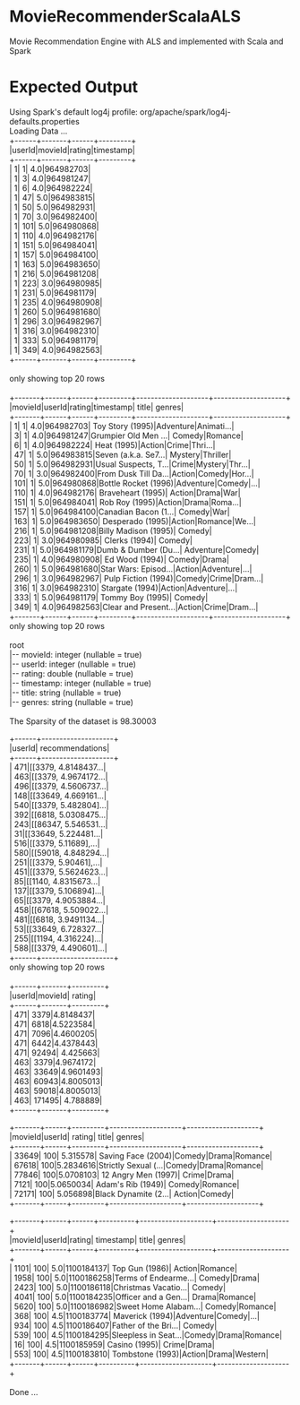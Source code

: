 # MovieRecommenderScalaALS
Movie Recommendation Engine with ALS and implemented with Scala and Spark

# Expected Output

Using Spark's default log4j profile: org/apache/spark/log4j-defaults.properties<br>
Loading Data ...<br>
+------+-------+------+---------+<br>
|userId|movieId|rating|timestamp|<br>
+------+-------+------+---------+<br>
|     1|      1|   4.0|964982703|<br>
|     1|      3|   4.0|964981247|<br>
|     1|      6|   4.0|964982224|<br>
|     1|     47|   5.0|964983815|<br>
|     1|     50|   5.0|964982931|<br>
|     1|     70|   3.0|964982400|<br>
|     1|    101|   5.0|964980868|<br>
|     1|    110|   4.0|964982176|<br>
|     1|    151|   5.0|964984041|<br>
|     1|    157|   5.0|964984100|<br>
|     1|    163|   5.0|964983650|<br>
|     1|    216|   5.0|964981208|<br>
|     1|    223|   3.0|964980985|<br>
|     1|    231|   5.0|964981179|<br>
|     1|    235|   4.0|964980908|<br>
|     1|    260|   5.0|964981680|<br>
|     1|    296|   3.0|964982967|<br>
|     1|    316|   3.0|964982310|<br>
|     1|    333|   5.0|964981179|<br>
|     1|    349|   4.0|964982563|<br>
+------+-------+------+---------+<br>
<br>only showing top 20 rows<br>
<br>
+-------+------+------+---------+--------------------+--------------------+<br>
|movieId|userId|rating|timestamp|               title|              genres|<br>
+-------+------+------+---------+--------------------+--------------------+<br>
|      1|     1|   4.0|964982703|    Toy Story (1995)|Adventure|Animati...|<br>
|      3|     1|   4.0|964981247|Grumpier Old Men ...|      Comedy|Romance|<br>
|      6|     1|   4.0|964982224|         Heat (1995)|Action|Crime|Thri...|<br>
|     47|     1|   5.0|964983815|Seven (a.k.a. Se7...|    Mystery|Thriller|<br>
|     50|     1|   5.0|964982931|Usual Suspects, T...|Crime|Mystery|Thr...|<br>
|     70|     1|   3.0|964982400|From Dusk Till Da...|Action|Comedy|Hor...|<br>
|    101|     1|   5.0|964980868|Bottle Rocket (1996)|Adventure|Comedy|...|<br>
|    110|     1|   4.0|964982176|   Braveheart (1995)|    Action|Drama|War|<br>
|    151|     1|   5.0|964984041|      Rob Roy (1995)|Action|Drama|Roma...|<br>
|    157|     1|   5.0|964984100|Canadian Bacon (1...|          Comedy|War|<br>
|    163|     1|   5.0|964983650|    Desperado (1995)|Action|Romance|We...|<br>
|    216|     1|   5.0|964981208|Billy Madison (1995)|              Comedy|<br>
|    223|     1|   3.0|964980985|       Clerks (1994)|              Comedy|<br>
|    231|     1|   5.0|964981179|Dumb & Dumber (Du...|    Adventure|Comedy|<br>
|    235|     1|   4.0|964980908|      Ed Wood (1994)|        Comedy|Drama|<br>
|    260|     1|   5.0|964981680|Star Wars: Episod...|Action|Adventure|...|<br>
|    296|     1|   3.0|964982967| Pulp Fiction (1994)|Comedy|Crime|Dram...|<br>
|    316|     1|   3.0|964982310|     Stargate (1994)|Action|Adventure|...|<br>
|    333|     1|   5.0|964981179|    Tommy Boy (1995)|              Comedy|<br>
|    349|     1|   4.0|964982563|Clear and Present...|Action|Crime|Dram...|<br>
+-------+------+------+---------+--------------------+--------------------+<br>
only showing top 20 rows<br>
<br>
root<br>
 |-- movieId: integer (nullable = true)<br>
 |-- userId: integer (nullable = true)<br>
 |-- rating: double (nullable = true)<br>
 |-- timestamp: integer (nullable = true)<br>
 |-- title: string (nullable = true)<br>
 |-- genres: string (nullable = true)<br>
<br>
The Sparsity of the dataset is 98.30003<br>

+------+--------------------+<br>
|userId|     recommendations|<br>
+------+--------------------+<br>
|   471|[[3379, 4.8148437...|<br>
|   463|[[3379, 4.9674172...|<br>
|   496|[[3379, 4.5606737...|<br>
|   148|[[33649, 4.669161...|<br>
|   540|[[3379, 5.482804]...|<br>
|   392|[[6818, 5.0308475...|<br>
|   243|[[86347, 5.546531...|<br>
|    31|[[33649, 5.224481...|<br>
|   516|[[3379, 5.11689],...|<br>
|   580|[[59018, 4.848294...|<br>
|   251|[[3379, 5.90461],...|<br>
|   451|[[3379, 5.5624623...|<br>
|    85|[[1140, 4.8315673...|<br>
|   137|[[3379, 5.106894]...|<br>
|    65|[[3379, 4.9053884...|<br>
|   458|[[67618, 5.509022...|<br>
|   481|[[6818, 3.9491134...|<br>
|    53|[[33649, 6.728327...|<br>
|   255|[[1194, 4.316224]...|<br>
|   588|[[3379, 4.490601]...|<br>
+------+--------------------+<br>
only showing top 20 rows<br>
<br>
+------+-------+---------+<br>
|userId|movieId|   rating|<br>
+------+-------+---------+<br>
|   471|   3379|4.8148437|<br>
|   471|   6818|4.5223584|<br>
|   471|   7096|4.4600205|<br>
|   471|   6442|4.4378443|<br>
|   471|  92494| 4.425663|<br>
|   463|   3379|4.9674172|<br>
|   463|  33649|4.9601493|<br>
|   463|  60943|4.8005013|<br>
|   463|  59018|4.8005013|<br>
|   463| 171495| 4.788889|<br>
+------+-------+---------+<br>

+-------+------+---------+--------------------+--------------------+<br>
|movieId|userId|   rating|               title|              genres|<br>
+-------+------+---------+--------------------+--------------------+<br>
|  33649|   100| 5.315578|  Saving Face (2004)|Comedy|Drama|Romance|<br>
|  67618|   100|5.2834616|Strictly Sexual (...|Comedy|Drama|Romance|<br>
|  77846|   100|5.0708103| 12 Angry Men (1997)|         Crime|Drama|<br>
|   7121|   100|5.0650034|   Adam's Rib (1949)|      Comedy|Romance|<br>
|  72171|   100| 5.056898|Black Dynamite (2...|       Action|Comedy|<br>
+-------+------+---------+--------------------+--------------------+<br>

+-------+------+------+----------+--------------------+--------------------+<br>
|movieId|userId|rating| timestamp|               title|              genres|<br>
+-------+------+------+----------+--------------------+--------------------+<br>
|   1101|   100|   5.0|1100184137|      Top Gun (1986)|      Action|Romance|<br>
|   1958|   100|   5.0|1100186258|Terms of Endearme...|        Comedy|Drama|<br>
|   2423|   100|   5.0|1100186118|Christmas Vacatio...|              Comedy|<br>
|   4041|   100|   5.0|1100184235|Officer and a Gen...|       Drama|Romance|<br>
|   5620|   100|   5.0|1100186982|Sweet Home Alabam...|      Comedy|Romance|<br>
|    368|   100|   4.5|1100183774|     Maverick (1994)|Adventure|Comedy|...|<br>
|    934|   100|   4.5|1100186407|Father of the Bri...|              Comedy|<br>
|    539|   100|   4.5|1100184295|Sleepless in Seat...|Comedy|Drama|Romance|<br>
|     16|   100|   4.5|1100185959|       Casino (1995)|         Crime|Drama|<br>
|    553|   100|   4.5|1100183810|    Tombstone (1993)|Action|Drama|Western|<br>
+-------+------+------+----------+--------------------+--------------------+<br>
<br>
Done ...<br>
<br>
